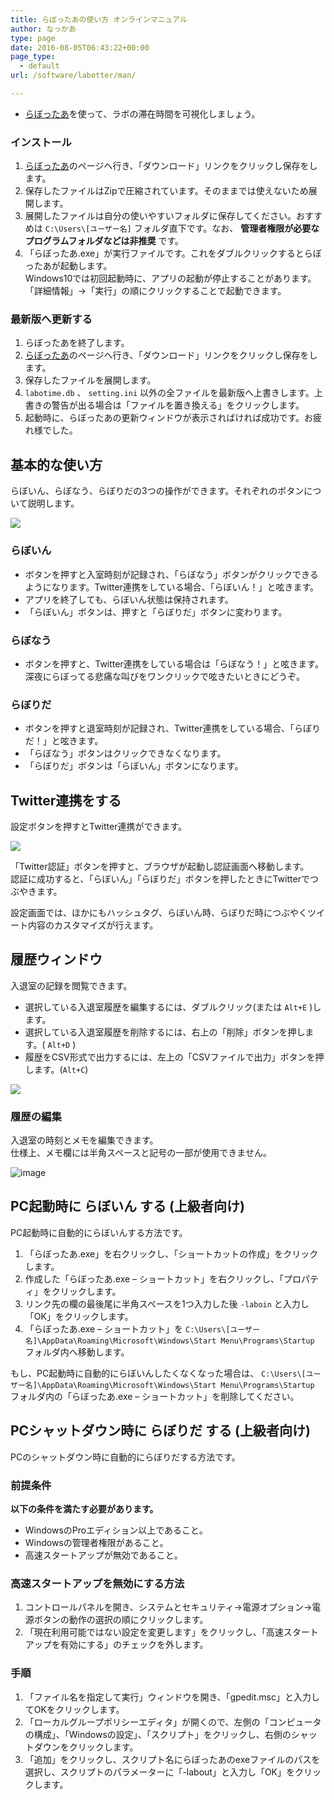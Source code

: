 ```yaml
---
title: らぼったあの使い方 オンラインマニュアル
author: なっかあ
type: page
date: 2016-08-05T06:43:22+00:00
page_type:
  - default
url: /software/labotter/man/

---
```


* [らぼったあ](/software/labotter)を使って、ラボの滞在時間を可視化しましょう。

### インストール

1. [らぼったあ](/software/labotter)のページへ行き、「ダウンロード」リンクをクリックし保存をします。    
2. 保存したファイルはZipで圧縮されています。そのままでは使えないため展開します。
3. 展開したファイルは自分の使いやすいフォルダに保存してください。おすすめは `C:\Users\[ユーザー名]` フォルダ直下です。なお、 **管理者権限が必要なプログラムフォルダなどは非推奨** です。
4. 「らぼったあ.exe」が実行ファイルです。これをダブルクリックするとらぼったあが起動します。  
Windows10では初回起動時に、アプリの起動が停止することがあります。「詳細情報」->「実行」の順にクリックすることで起動できます。

### 最新版へ更新する

1. らぼったあを終了します。
2. [らぼったあ](/software/labotter)のページへ行き、「ダウンロード」リンクをクリックし保存をします。 
3. 保存したファイルを展開します。
4. `labotime.db` 、 `setting.ini` 以外の全ファイルを最新版へ上書きします。上書きの警告が出る場合は「ファイルを置き換える」をクリックします。
5. 起動時に、らぼったあの更新ウィンドウが表示さればければ成功です。お疲れ様でした。

## 基本的な使い方

らぼいん、らぼなう、らぼりだの3つの操作ができます。それぞれのボタンについて説明します。

![](/img/wp/ltr110.png)

### らぼいん
* ボタンを押すと入室時刻が記録され、「らぼなう」ボタンがクリックできるようになります。Twitter連携をしている場合、「らぼいん！」と呟きます。
* アプリを終了しても、らぼいん状態は保持されます。
* 「らぼいん」ボタンは、押すと「らぼりだ」ボタンに変わります。

### らぼなう
* ボタンを押すと、Twitter連携をしている場合は「らぼなう！」と呟きます。深夜にらぼってる悲痛な叫びをワンクリックで呟きたいときにどうぞ。

### らぼりだ
* ボタンを押すと退室時刻が記録され、Twitter連携をしている場合、「らぼりだ！」と呟きます。
* 「らぼなう」ボタンはクリックできなくなります。
* 「らぼりだ」ボタンは「らぼいん」ボタンになります。


## Twitter連携をする

設定ボタンを押すとTwitter連携ができます。

![](/img/wp/ltr-setting-win-1.png)

「Twitter認証」ボタンを押すと、ブラウザが起動し認証画面へ移動します。  
認証に成功すると、「らぼいん」「らぼりだ」ボタンを押したときにTwitterでつぶやきます。

設定画面では、ほかにもハッシュタグ、らぼいん時、らぼりだ時につぶやくツイート内容のカスタマイズが行えます。

## 履歴ウィンドウ

入退室の記録を閲覧できます。  

* 選択している入退室履歴を編集するには、ダブルクリック(または `Alt+E` )します。
* 選択している入退室履歴を削除するには、右上の「削除」ボタンを押します。( `Alt+D` )
* 履歴をCSV形式で出力するには、左上の「CSVファイルで出力」ボタンを押します。(`Alt+C`)

![](/img/wp/ltr-history-win-1-624x391.png)

### 履歴の編集

入退室の時刻とメモを編集できます。  
仕様上、メモ欄には半角スペースと記号の一部が使用できません。

![image](/img/wp/ltr-history-edit-win-1.png)


## PC起動時に らぼいん する (上級者向け)

PC起動時に自動的にらぼいんする方法です。

1. 「らぼったあ.exe」を右クリックし、「ショートカットの作成」をクリックします。
2. 作成した「らぼったあ.exe – ショートカット」を右クリックし、「プロパティ」をクリックします。
3. リンク先の欄の最後尾に半角スペースを1つ入力した後 `-laboin` と入力し「OK」をクリックします。
4. 「らぼったあ.exe – ショートカット」を `C:\Users\[ユーザー名]\AppData\Roaming\Microsoft\Windows\Start Menu\Programs\Startup` フォルダ内へ移動します。

もし、PC起動時に自動的にらぼいんしたくなくなった場合は、 `C:\Users\[ユーザー名]\AppData\Roaming\Microsoft\Windows\Start Menu\Programs\Startup` フォルダ内の「らぼったあ.exe – ショートカット」を削除してください。

## PCシャットダウン時に らぼりだ する (上級者向け)

PCのシャットダウン時に自動的にらぼりだする方法です。

### 前提条件
**以下の条件を満たす必要があります。**

* WindowsのProエディション以上であること。
* Windowsの管理者権限があること。
* 高速スタートアップが無効であること。

### 高速スタートアップを無効にする方法

1. コントロールパネルを開き、システムとセキュリティ→電源オプション→電源ボタンの動作の選択の順にクリックします。  
2. 「現在利用可能ではない設定を変更します」をクリックし、「高速スタートアップを有効にする」のチェックを外します。

### 手順

1. 「ファイル名を指定して実行」ウィンドウを開き、「gpedit.msc」と入力してOKをクリックします。
2. 「ローカルグループポリシーエディタ」が開くので、左側の「コンピュータの構成」、「Windowsの設定」、「スクリプト」をクリックし、右側のシャットダウンをクリックします。
3. 「追加」をクリックし、スクリプト名にらぼったあのexeファイルのパスを選択し、スクリプトのパラメーターに「-labout」と入力し「OK」をクリックします。